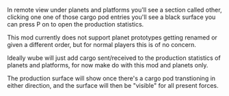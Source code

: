 In remote view under planets and platforms you'll see a section called other,
clicking one one of those cargo pod entries you'll see a black surface you can press P on to open the production statistics.

This mod currently does not support planet prototypes getting renamed or given a different order, but for normal players this is of no concern.

Ideally wube will just add cargo sent/received to the production statistics of planets and platforms, for now make do with this mod and planets only.

The production surface will show once there's a cargo pod transtioning in either direction, and the surface will then be "visible" for all present forces.
